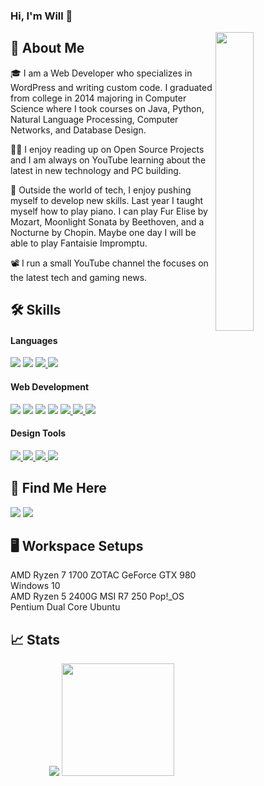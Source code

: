 ### Hi, I'm Will 👋

<!--
**whweinel/whweinel** is a ✨ _special_ ✨ repository because its `README.md` (this file) appears on your GitHub profile.

Here are some ideas to get you started:

- 🔭 I’m currently working on ...
- 🌱 I’m currently learning ...
- 👯 I’m looking to collaborate on ...
- 🤔 I’m looking for help with ...
- 💬 Ask me about ...
- 📫 How to reach me: ...
- 😄 Pronouns: ...
- ⚡ Fun fact: ...
-->
<img align="right" src="https://qph.cf2.quoracdn.net/main-qimg-c6412d0f906280e338d044df750d6509-lq" height="35%" width="35%" />

## 🚀 About Me

🎓 I am a Web Developer who specializes in WordPress and writing custom code. I graduated from college in 2014 majoring in Computer Science where I took courses on Java, Python, Natural Language Processing, Computer Networks, and Database Design.

👨‍💻 I enjoy reading up on Open Source Projects and I am always on YouTube learning about the latest in new technology and PC building.

🎹 Outside the world of tech, I enjoy pushing myself to develop new skills. Last year I taught myself how to play piano. I can play Fur Elise by Mozart, Moonlight Sonata by Beethoven, and a Nocturne by Chopin. Maybe one day I will be able to play Fantaisie Impromptu.

📽 I run a small YouTube channel the focuses on the latest tech and gaming news.

## 🛠️ Skills

<h4>Languages</h4>
<a href="https://www.php.net/"><img src="https://img.shields.io/badge/PHP-777BB4?style=for-the-badge&logo=PHP&logoColor=white" style="max-width: 100%;"></a> 
<a href="https://www.java.com/en/"><img src="https://img.shields.io/badge/Java-1E8CBE?style=for-the-badge&logo=oracle&logoColor=blue" style="max-width: 100%;"></a>
<a href="https://www.javascript.com/"><img src="https://img.shields.io/badge/JavaScript-F7DF1E?style=for-the-badge&logo=JavaScript&logoColor=white" style="max-width: 100%;"> </a>
<a href="https://www.python.org/"><img src="https://img.shields.io/badge/Python-3776AB?style=for-the-badge&logo=Python&logoColor=white" style="max-width: 100%;"></a>

<h4>Web Development</h4>
<a href="https://html.spec.whatwg.org/multipage/"><img src="https://img.shields.io/badge/HTML5-E34F26?style=for-the-badge&logo=HTML5&logoColor=white" style="max-width: 100%;"></a>
<a href="https://www.w3.org/TR/CSS/"><img src="https://img.shields.io/badge/CSS3-1572B6?style=for-the-badge&logo=CSS3&logoColor=white" style="max-width: 100%;"></a>
<a href="https://getbootstrap.com/"><img src="https://img.shields.io/badge/Bootstrap-7952B3?style=for-the-badge&logo=Bootstrap&logoColor=white" style="max-width: 100%;"></a>
<a href="https://jquery.com/"><img src="https://img.shields.io/badge/jQuery-0769AD?style=for-the-badge&logo=jQuery&logoColor=white" style="max-width: 100%;"></a>
<a href="https://en.wikipedia.org/wiki/Ajax_(programming)"><img src="https://img.shields.io/badge/AJAX-black?style=for-the-badge&logo=JavaScript&logoColor=F7DF1E" style="max-width: 100%;"> </a>
<a href="https://www.mysql.com/"><img src="https://img.shields.io/badge/MySQL-4479A1?style=for-the-badge&logo=MySQL&logoColor=white" style="max-width: 100%;"> </a>
<a href="https://wordpress.com/"><img src="https://img.shields.io/badge/WordPress-21759B?style=for-the-badge&logo=WordPress&logoColor=white" style="max-width: 100%;"> </a>

<h4>Design Tools</h4>
<a href="https://www.adobe.com/products/dreamweaver.html"><img src="https://img.shields.io/badge/AdobeDreamweaver-FF61F6?style=for-the-badge&logo=AdobeDreamweaver&logoColor=white" style="max-width: 100%;"> </a>
<a href="https://www.adobe.com/products/photoshop.html"><img src="https://img.shields.io/badge/AdobePhotoshop-31A8FF?style=for-the-badge&logo=AdobePhotoshop&logoColor=white" style="max-width: 100%;"> </a>
<a href="https://www.adobe.com/products/indesign.html"><img src="https://img.shields.io/badge/AdobeInDesign-FF3366?style=for-the-badge&logo=AdobeInDesign&logoColor=white" style="max-width: 100%;"> </a>
<a href="https://www.adobe.com/products/premiere.html"><img src="https://img.shields.io/badge/AdobePremierePro-9999FF?style=for-the-badge&logo=AdobePremierePro&logoColor=white" style="max-width: 100%;"> </a>

## 🔗 Find Me Here

<a href="https://www.linkedin.com/in/whweinel/" target="_blank"><img src="https://img.shields.io/badge/LinkedIn-0A66C2?style=for-the-badge&logo=LinkedIn&logoColor=white" style="max-width: 100%;"></a>
<a href="https://github.com/whweinel"><img src="https://img.shields.io/badge/GitHub-000000?style=for-the-badge&logo=GitHub&logoColor=white" style="max-width: 100%;"></a>

## 🖥️ Workspace Setups

AMD Ryzen 7 1700 ZOTAC GeForce GTX 980 Windows 10<br>
AMD Ryzen 5 2400G MSI R7 250 Pop!_OS <br>
Pentium Dual Core Ubuntu

## 📈 Stats

<div align="center">
    <img src="https://github-profile-trophy.vercel.app/?username=whweinel&row=1&column=6&margin-h=8&theme=darkhub&count_private=true&margin-w=15&no-frame=true" />
    <img height="180em" src="https://github-readme-streak-stats.herokuapp.com/?user=whweinel&theme=dark&hide_border=true&background=0D1117&stroke=0000&count_private=true&include_all_commits=true" />
</div>
